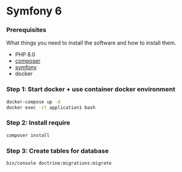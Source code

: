 # Symfony 6

### Prerequisites
What things you need to install the software and how to install them.
- PHP 8.0
- [composer](https://getcomposer.org/download/)
- [symfony](https://symfony.com/doc/current/setup.html)
- docker

### Step 1: Start docker + use container docker environment
```bash
docker-compose up -d
docker exec -it application1 bash
```
### Step 2: Install require
```bash
composer install
```
### Step 3: Create tables for database
```bash
bin/console doctrine:migrations:migrate
```
